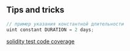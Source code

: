 ## Tips and tricks

```js
// пример указания константной длительности
uint constant DURATION = 2 days;
```


[solidity test code coverage](https://www.npmjs.com/package/solidity-coverage)
